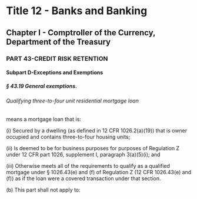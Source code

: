 
# Title 12 - Banks and Banking
## Chapter I - Comptroller of the Currency, Department of the Treasury
### PART 43-CREDIT RISK RETENTION
#### Subpart D-Exceptions and Exemptions
##### § 43.19 General exemptions.
###### Qualifying three-to-four unit residential mortgage loan

means a mortgage loan that is:

(i) Secured by a dwelling (as defined in 12 CFR 1026.2(a)(19)) that is owner occupied and contains three-to-four housing units;

(ii) Is deemed to be for business purposes for purposes of Regulation Z under 12 CFR part 1026, supplement I, paragraph 3(a)(5)(i); and

(iii) Otherwise meets all of the requirements to qualify as a qualified mortgage under § 1026.43(e) and (f) of Regulation Z (12 CFR 1026.43(e) and (f)) as if the loan were a covered transaction under that section.

(b) This part shall not apply to:
